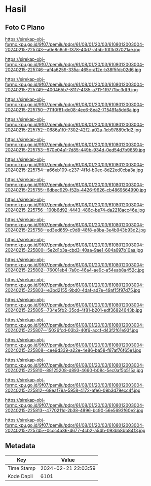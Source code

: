 # Hasil

## Foto C Plano

https://sirekap-obj-formc.kpu.go.id/9f07/pemilu/pdpr/61/08/01/20/03/6108012003004-20240215-225743--a0e8c8c9-f378-40d7-af5b-f0f3d37021ae.jpg

https://sirekap-obj-formc.kpu.go.id/9f07/pemilu/pdpr/61/08/01/20/03/6108012003004-20240215-225746--af4a6259-335a-465c-a12e-b38f5fdc02d6.jpg

https://sirekap-obj-formc.kpu.go.id/9f07/pemilu/pdpr/61/08/01/20/03/6108012003004-20240215-225749--400465b7-8117-4f85-a711-1f9771bc3df9.jpg

https://sirekap-obj-formc.kpu.go.id/9f07/pemilu/pdpr/61/08/01/20/03/6108012003004-20240215-225750--711f0f81-dc08-4ec6-8ea2-715491a5dd6a.jpg

https://sirekap-obj-formc.kpu.go.id/9f07/pemilu/pdpr/61/08/01/20/03/6108012003004-20240215-225752--0686a1f0-7302-42f2-a02a-1eb97889c1d2.jpg

https://sirekap-obj-formc.kpu.go.id/9f07/pemilu/pdpr/61/08/01/20/03/6108012003004-20240215-225753--570e04a1-7d85-449b-934d-0ed54d7b9659.jpg

https://sirekap-obj-formc.kpu.go.id/9f07/pemilu/pdpr/61/08/01/20/03/6108012003004-20240215-225754--a66eb109-c237-4f1d-b0ec-8d22ed0cba3a.jpg

https://sirekap-obj-formc.kpu.go.id/9f07/pemilu/pdpr/61/08/01/20/03/6108012003004-20240215-225755--6dbec929-f52b-4426-9626-cb4869564990.jpg

https://sirekap-obj-formc.kpu.go.id/9f07/pemilu/pdpr/61/08/01/20/03/6108012003004-20240215-225756--100b6d92-4443-486c-be74-da2218acc46e.jpg

https://sirekap-obj-formc.kpu.go.id/9f07/pemilu/pdpr/61/08/01/20/03/6108012003004-20240215-225758--ed3ed659-c9d8-48f8-a8ba-3e4b943b93d2.jpg

https://sirekap-obj-formc.kpu.go.id/9f07/pemilu/pdpr/61/08/01/20/03/6108012003004-20240215-225800--5e2d1b3a-cbd3-40aa-9ae1-604a697b10aa.jpg

https://sirekap-obj-formc.kpu.go.id/9f07/pemilu/pdpr/61/08/01/20/03/6108012003004-20240215-225802--76001eb4-7a0c-46a4-ae9c-a54eab8a452c.jpg

https://sirekap-obj-formc.kpu.go.id/9f07/pemilu/pdpr/61/08/01/20/03/6108012003004-20240215-225803--e3bd2155-9bd0-4daf-ad7e-49af15f97d75.jpg

https://sirekap-obj-formc.kpu.go.id/9f07/pemilu/pdpr/61/08/01/20/03/6108012003004-20240215-225805--734e5fb2-35cd-4f81-b201-edf36824643b.jpg

https://sirekap-obj-formc.kpu.go.id/9f07/pemilu/pdpr/61/08/01/20/03/6108012003004-20240215-225807--15026fcd-03b3-40f6-accf-d43f2f61e93f.jpg

https://sirekap-obj-formc.kpu.go.id/9f07/pemilu/pdpr/61/08/01/20/03/6108012003004-20240215-225808--cee9d339-a22e-4e86-ba58-f87af76f65e1.jpg

https://sirekap-obj-formc.kpu.go.id/9f07/pemilu/pdpr/61/08/01/20/03/6108012003004-20240215-225810--88125208-d893-4660-b08c-5ec0af5b515a.jpg

https://sirekap-obj-formc.kpu.go.id/9f07/pemilu/pdpr/61/08/01/20/03/6108012003004-20240215-225812--68eaf79a-5958-4172-afe6-09b3d79ecc4f.jpg

https://sirekap-obj-formc.kpu.go.id/9f07/pemilu/pdpr/61/08/01/20/03/6108012003004-20240215-225813--4770211d-2b38-4896-bc90-56e5693f60e2.jpg

https://sirekap-obj-formc.kpu.go.id/9f07/pemilu/pdpr/61/08/01/20/03/6108012003004-20240215-225745--0ccc4a36-4677-4cb2-a54b-093bb8bb84f3.jpg


## Metadata

| Key        | Value               |
| ---------- | ------------------- |
| Time Stamp | 2024-02-21 22:03:59 |
| Kode Dapil | 6101                |



